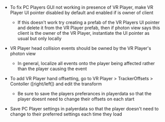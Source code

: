 - To fix PC Players GUI not working in presence of VR Player, make VR Player UI pointer disabled by default and enabled if is owner of client
    - If this doesn't work try creating a prefab of the VR Players UI pointer and delete it from the VR Player prefab, then if photon view says this client is the owner of the VR Player, instantiate the UI pointer as usual but only locally

- VR Player head collision events should be owned by the VR Player's photon view
    - In general, localize all events onto the player being affected rather than the player causing the event


- To add VR Player hand offsetting, go to VR Player > TrackerOffsets > Contoller ([right/left]) and edit the transform
    - Be sure to save the players preferances in playerdata so that the player doesnt need to change their offsets on each start


- Save PC Player settings in palyerdata so that the player doesn't need to change to their preferred settings each time they load